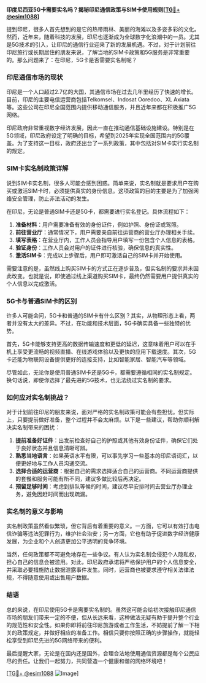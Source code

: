 **印度尼西亚5G卡需要实名吗？揭秘印尼通信政策与SIM卡使用规则[[TG💪+ @esim1088](https://t.me/s/esim1088)]**

提到印尼，很多人首先想到的是它的热带雨林、美丽的海滩以及多姿多彩的文化。然而，近年来，随着科技的发展，印尼也逐渐成为全球数字化浪潮中的一员。尤其是5G技术的引入，让印尼的通信行业迎来了新的发展机遇。不过，对于计划前往印尼旅行或长期居住的朋友来说，了解当地的SIM卡政策和5G服务是非常重要的。那么问题来了：在印尼，5G卡是否需要实名制呢？

### 印尼通信市场的现状

印尼是一个人口超过2.7亿的大国，其通信市场在过去几年里经历了快速的增长。目前，印尼的主要电信运营商包括Telkomsel、Indosat Ooredoo、XL Axiata等。这些公司在印尼全国范围内提供移动通信服务，并且近年来都在积极推广5G网络。

印尼政府非常重视数字经济发展，因此一直在推动通信基础设施建设。特别是在5G领域，印尼政府设定了明确的目标，希望到2025年实现全国范围内的5G覆盖。为了支持这一目标，政府还出台了一系列政策，其中包括对SIM卡实行实名制的规定。

### SIM卡实名制政策详解

说到SIM卡实名制，很多人可能会感到困惑。简单来说，实名制就是要求用户在购买或激活SIM卡时，必须提供真实的身份信息。这项政策的目的主要是为了加强网络安全管理，防止非法活动的发生。

在印尼，无论是普通SIM卡还是5G卡，都需要进行实名登记。具体流程如下：

1. **准备材料**：用户需要准备有效的身份证件，例如护照、身份证或驾照。
2. **前往营业厅**：通常情况下，用户需要亲自前往运营商的营业厅办理相关手续。
3. **填写表格**：在营业厅内，工作人员会指导用户填写一份包含个人信息的表格。
4. **验证身份**：工作人员会对用户的证件进行核验，确保信息的真实性。
5. **激活SIM卡**：完成以上步骤后，用户即可激活自己的SIM卡并开始使用。

需要注意的是，虽然线上购买SIM卡的方式正在逐步普及，但实名制的要求并未因此改变。也就是说，即使通过线上渠道购买SIM卡，最终仍然需要用户提供真实的个人信息以完成激活。

### 5G卡与普通SIM卡的区别

许多人可能会问，5G卡和普通的SIM卡有什么区别？其实，从物理形态上看，两者并没有太大的差异。不过，在功能和技术层面，5G卡确实具备一些独特的优势。

首先，5G卡能够支持更高的数据传输速度和更低的延迟，这意味着用户可以在手机上享受更流畅的视频直播、在线游戏体验以及更快的应用下载速度。其次，5G卡还能为物联网设备提供更好的连接支持，比如智能家居、智能汽车等领域。

尽管如此，无论你是使用普通SIM卡还是5G卡，都需要遵循相同的实名制规定。换句话说，即使你选择了最先进的5G技术，也无法绕过实名制的要求。

### 如何应对实名制挑战？

对于计划前往印尼的朋友来说，面对严格的实名制政策可能会有些担忧。但实际上，只要提前做好准备，整个过程并不会太麻烦。以下是一些建议，帮助你顺利解决实名制带来的困扰：

1. **提前准备好证件**：出发前检查好自己的护照或其他有效身份证件，确保它们处于良好状态并且信息清晰可辨。
2. **熟悉当地语言**：如果英语水平有限，可以事先学习一些基本的印尼语词汇，以便更好地与工作人员沟通交流。
3. **选择合适的运营商**：根据自己的需求选择适合自己的运营商。不同运营商提供的套餐和服务可能有所不同，建议多做比较后再决定。
4. **预留足够时间**：考虑到排队等候的时间，建议尽早安排时间去营业厅办理业务，避免因赶时间而出现疏漏。

### 实名制的意义与影响

实名制政策虽然看似繁琐，但它背后有着重要的意义。一方面，它可以有效打击电信诈骗等违法犯罪行为，维护社会治安；另一方面，它也有助于促进数字经济健康发展，为企业和个人创造更加公平透明的竞争环境。

当然，任何政策都不可避免地存在一些争议。有人认为实名制会侵犯个人隐私权，担心自己的信息会被滥用。对此，印尼政府承诺将严格保护用户的个人信息安全，并采取必要措施防止数据泄露事件发生。同时，运营商也被要求遵守相关法律法规，不得随意使用或出售用户数据。

### 结语

总的来说，在印尼使用5G卡是需要实名制的。虽然这可能会给初次接触印尼通信市场的朋友们带来一定的不便，但从长远来看，这种做法无疑有助于提升整个行业的规范性和安全性。如果你即将前往印尼旅游或者工作生活，不妨提前了解一下相关的政策规定，并做好相应的准备工作。相信只要你按照正确的步骤操作，就能轻松享受到印尼先进的5G网络带来的便利。

最后提醒大家，无论是在国内还是国外，合理合法地使用通信资源都是每个公民应尽的责任。让我们一起努力，共同营造一个健康和谐的网络环境吧！

[[TG💪+ @esim1088](https://t.me/s/esim1088) ![Image](https://i.postimg.cc/4NQfJmqS/Snipaste-2025-05-13-00-14-12.png)]